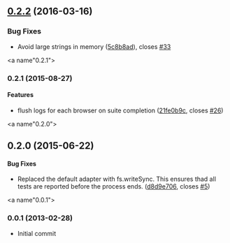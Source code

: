 <a name="0.2.2"></a>
## [0.2.2](https://github.com/karma-runner/karma-teamcity-reporter/compare/v0.2.1...v0.2.2) (2016-03-16)


### Bug Fixes

* Avoid large strings in memory ([5c8b8ad](https://github.com/karma-runner/karma-teamcity-reporter/commit/5c8b8ad)), closes [#33](https://github.com/karma-runner/karma-teamcity-reporter/issues/33)



<a name"0.2.1"></a>
### 0.2.1 (2015-08-27)


#### Features

* flush logs for each browser on suite completion ([21fe0b9c](https://github.com/karma-runner/karma-teamcity-reporter/commit/21fe0b9c), closes [#26](https://github.com/karma-runner/karma-teamcity-reporter/issues/26))


<a name"0.2.0"></a>
## 0.2.0 (2015-06-22)


#### Bug Fixes

* Replaced the default adapter with fs.writeSync. This ensures thad all tests are reported before the process ends. ([d8d9e706](https://github.com/karma-runner/karma-teamcity-reporter/commit/d8d9e706), closes [#5](https://github.com/karma-runner/karma-teamcity-reporter/issues/5))



<a name"0.0.1"></a>
### 0.0.1 (2013-02-28)

* Initial commit

